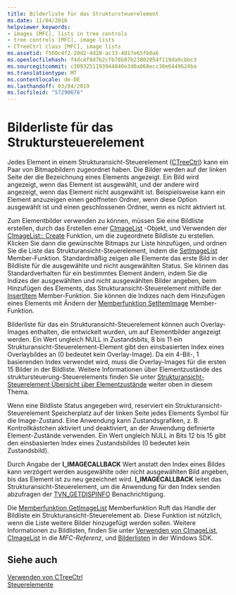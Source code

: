 ```yaml
---
title: Bilderliste für das Struktursteuerelement
ms.date: 11/04/2016
helpviewer_keywords:
- images [MFC], lists in tree controls
- tree controls [MFC], image lists
- CTreeCtrl class [MFC], image lists
ms.assetid: f560c4f2-20d2-4d28-ac33-4017e65fb0a6
ms.openlocfilehash: f4dc4f0d7b2cfb78b07b23802054f119da9cbbc3
ms.sourcegitcommit: c3093251193944840e3d0a068ecc30e6449624ba
ms.translationtype: MT
ms.contentlocale: de-DE
ms.lasthandoff: 03/04/2019
ms.locfileid: "57290676"
---
```

# <a name="tree-control-image-lists"></a>Bilderliste für das Struktursteuerelement

Jedes Element in einem Strukturansicht-Steuerelement ([CTreeCtrl](../mfc/reference/ctreectrl-class.md)) kann ein Paar von Bitmapbildern zugeordnet haben. Die Bilder werden auf der linken Seite der die Bezeichnung eines Elements angezeigt. Ein Bild wird angezeigt, wenn das Element ist ausgewählt, und der andere wird angezeigt, wenn das Element nicht ausgewählt ist. Beispielsweise kann ein Element anzuzeigen einen geöffneten Ordner, wenn diese Option ausgewählt ist und einen geschlossenen Ordner, wenn es nicht aktiviert ist.

Zum Elementbilder verwenden zu können, müssen Sie eine Bildliste erstellen, durch das Erstellen einer [CImageList](../mfc/reference/cimagelist-class.md) -Objekt, und Verwenden der [CImageList:: Create](../mfc/reference/cimagelist-class.md#create) Funktion, um die zugeordnete Bildliste zu erstellen. Klicken Sie dann die gewünschte Bitmaps zur Liste hinzufügen, und ordnen Sie die Liste das Strukturansicht-Steuerelement, indem die [SetImageList](../mfc/reference/ctreectrl-class.md#setimagelist) Member-Funktion. Standardmäßig zeigen alle Elemente das erste Bild in der Bildliste für die ausgewählte und nicht ausgewählten Status. Sie können das Standardverhalten für ein bestimmtes Element ändern, indem Sie die Indizes der ausgewählten und nicht ausgewählten Bilder angeben, beim Hinzufügen des Elements, das Strukturansicht-Steuerelement mithilfe der [InsertItem](../mfc/reference/ctreectrl-class.md#insertitem) Member-Funktion. Sie können die Indizes nach dem Hinzufügen eines Elements mit Ändern der [Memberfunktion SetItemImage](../mfc/reference/ctreectrl-class.md#setitemimage) Member-Funktion.

Bilderliste für das ein Strukturansicht-Steuerelement können auch Overlay-Images enthalten, die entwickelt wurden, um auf Elementbilder angezeigt werden. Ein Wert ungleich NULL in Zustandsbits, 8 bis 11 ein Strukturansicht-Steuerelement-Element gibt den einsbasierten Index eines Overlaybildes an (0 bedeutet kein Overlay-Image). Da ein 4-Bit-, 1 basierenden Index verwendet wird, muss die Overlay-Images für die ersten 15 Bilder in der Bildliste. Weitere Informationen über Elementzustände des struktursteuerung-Steuerelements finden Sie unter [Strukturansicht-Steuerelement Übersicht über Elementzustände](../mfc/tree-control-item-states-overview.md) weiter oben in diesem Thema.

Wenn eine Bildliste Status angegeben wird, reserviert ein Strukturansicht-Steuerelement Speicherplatz auf der linken Seite jedes Elements Symbol für die Image-Zustand. Eine Anwendung kann Zustandsgrafiken, z. B. Kontrollkästchen aktiviert und deaktiviert, an der Anwendung definierte Element-Zustände verwenden. Ein Wert ungleich NULL in Bits 12 bis 15 gibt den einsbasierten Index eines Zustandsbildes (0 bedeutet kein Zustandsbild).

Durch Angabe der **I_IMAGECALLBACK** Wert anstatt den Index eines Bildes kann verzögert werden ausgewählte oder nicht ausgewählten Bild angeben, bis das Element ist zu neu gezeichnet wird. **I_IMAGECALLBACK** leitet das Strukturansicht-Steuerelement, um die Anwendung für den Index senden abzufragen der [TVN_GETDISPINFO](/windows/desktop/Controls/tvn-getdispinfo) Benachrichtigung.

Die [Memberfunktion GetImageList](../mfc/reference/ctreectrl-class.md#getimagelist) Memberfunktion Ruft das Handle der Bildliste ein Strukturansicht-Steuerelement ab. Diese Funktion ist nützlich, wenn die Liste weitere Bilder hinzugefügt werden sollen. Weitere Informationen zu Bildlisten, finden Sie unter [Verwenden von CImageList](../mfc/using-cimagelist.md), [CImageList](../mfc/reference/cimagelist-class.md) in die *MFC-Referenz*, und [Bilderlisten](/windows/desktop/controls/image-lists) in der Windows SDK.

## <a name="see-also"></a>Siehe auch

[Verwenden von CTreeCtrl](../mfc/using-ctreectrl.md)<br/>
[Steuerelemente](../mfc/controls-mfc.md)
